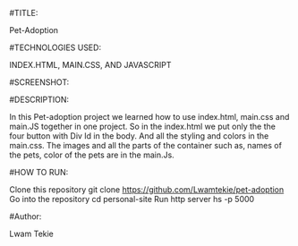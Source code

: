 #TITLE:

Pet-Adoption

#TECHNOLOGIES USED:

INDEX.HTML, MAIN.CSS, AND JAVASCRIPT

#SCREENSHOT:




#DESCRIPTION:

In this Pet-adoption project we learned how to use index.html, main.css and main.JS together in one project. So in the index.html we put only the the four button with Div Id in the body. And all the styling and colors in the main.css. The images and all the parts of the container such as, names of the pets, color of the pets are in the main.Js. 


#HOW TO RUN:

Clone this repository git clone https://github.com/Lwamtekie/pet-adoption Go into the repository cd personal-site Run http server hs -p 5000

#Author:

Lwam Tekie 





